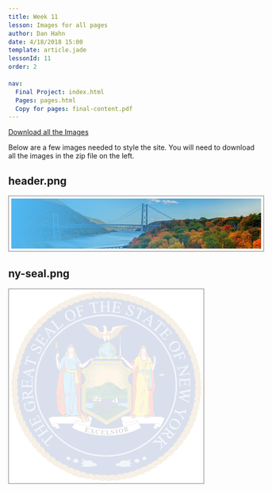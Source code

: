 ```yaml
---
title: Week 11
lesson: Images for all pages
author: Dan Hahn
date: 4/18/2018 15:00
template: article.jade
lessonId: 11
order: 2

nav:
  Final Project: index.html
  Pages: pages.html
  Copy for pages: final-content.pdf
---
```


<a href="./final/images.zip" class="btn">Download all the Images</a>

Below are a few images needed to style the site. You will need to download all the images in the zip file on the left.

## header.png

![](final/images/header.png)

## ny-seal.png

![](final/images/ny-seal.png)

<style>
img {
	border: 1px solid gray;
	padding: 5px;
}
</style>
